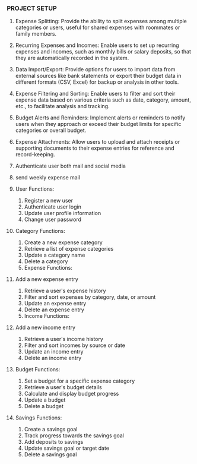 ### PROJECT SETUP
1. Expense Splitting: Provide the ability to split expenses among multiple categories or users, useful for shared expenses with roommates or family members.
2. Recurring Expenses and Incomes: Enable users to set up recurring expenses and incomes, such as monthly bills or salary deposits, so that they are automatically recorded in the system.
3. Data Import/Export: Provide options for users to import data from external sources like bank statements or export their budget data in different formats (CSV, Excel) for backup or analysis in other tools.
4. Expense Filtering and Sorting: Enable users to filter and sort their expense data based on various criteria such as date, category, amount, etc., to facilitate analysis and tracking.
5. Budget Alerts and Reminders: Implement alerts or reminders to notify users when they approach or exceed their budget limits for specific categories or overall budget.
6. Expense Attachments: Allow users to upload and attach receipts or supporting documents to their expense entries for reference and record-keeping.
7. Authenticate user both mail and social media
8. send weekly expense mail
9. User Functions: 

    1. Register a new user
    2. Authenticate user login
    3. Update user profile information
    4. Change user password
10. Category Functions:

    1. Create a new expense category
    2. Retrieve a list of expense categories
    3. Update a category name
    4. Delete a category
    5. Expense Functions:

11. Add a new expense entry
    1. Retrieve a user's expense history
    2. Filter and sort expenses by category, date, or amount
    3. Update an expense entry
    4. Delete an expense entry
    5. Income Functions:

12. Add a new income entry 
    1. Retrieve a user's income history
    2. Filter and sort incomes by source or date
    3. Update an income entry
    4. Delete an income entry
    
13. Budget Functions:
    1. Set a budget for a specific expense category
    2. Retrieve a user's budget details
    3. Calculate and display budget progress
    4. Update a budget
    5. Delete a budget

14. Savings Functions:
    1. Create a savings goal
    2. Track progress towards the savings goal
    3. Add deposits to savings
    4. Update savings goal or target date
    5. Delete a savings goal
